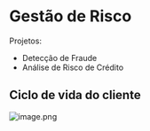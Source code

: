 # Gestão de Risco

Projetos:
- Detecção de Fraude
- Análise de Risco de Crédito


## Ciclo de vida do cliente

![image.png](attachment:image.png)